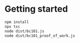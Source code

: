 # Getting started

````bash
npm install
npx tsc
node dist/bc101.js
node dist/bc101_proof_of_work.js
````
